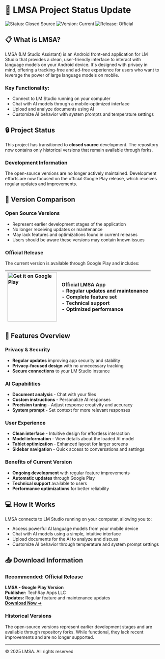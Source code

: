 # 📱 LMSA Project Status Update

![Status: Closed Source](https://img.shields.io/badge/Status-Closed%20Source-red)
![Version: Current](https://img.shields.io/badge/Version-Current-green)
![Release: Official](https://img.shields.io/badge/Release-Official%20Only-blue)

## 📋 What is LMSA?

LMSA (LM Studio Assistant) is an Android front-end application for LM Studio that provides a clean, user-friendly interface to interact with language models on your Android device. It's designed with privacy in mind, offering a tracking-free and ad-free experience for users who want to leverage the power of large language models on mobile.

### Key Functionality:
- Connect to LM Studio running on your computer
- Chat with AI models through a mobile-optimized interface
- Upload and analyze documents using AI
- Customize AI behavior with system prompts and temperature settings

## 🔒 Project Status

This project has transitioned to **closed source** development. The repository now contains only historical versions that remain available through forks.

### Development Information

The open-source versions are no longer actively maintained. Development efforts are now focused on the official Google Play release, which receives regular updates and improvements.

## 📱 Version Comparison

### Open Source Versions
- Represent earlier development stages of the application
- No longer receiving updates or maintenance
- May lack features and optimizations found in current releases
- Users should be aware these versions may contain known issues

### Official Release

The current version is available through Google Play and includes:

| <a href="https://play.google.com/store/apps/details?id=com.lmsa.app"><img src="https://i.ibb.co/qH7rhGz/google-play-icon-transparent-5.png" alt="Get it on Google Play" width="160"></a> | **Official LMSA App**<br>-  Regular updates and maintenance<br>-  Complete feature set<br>-  Technical support<br>-  Optimized performance |
|:---|:---|

## 🌟 Features Overview

### Privacy & Security
- **Regular updates** improving app security and stability
- **Privacy-focused design** with no unnecessary tracking
- **Secure connections** to your LM Studio instance

### AI Capabilities
- **Document analysis** - Chat with your files
- **Custom instructions** - Personalize AI responses
- **Precision tuning** - Adjust response creativity and accuracy  
- **System prompt** - Set context for more relevant responses

### User Experience
- **Clean interface** - Intuitive design for effortless interaction
- **Model information** - View details about the loaded AI model
- **Tablet optimization** - Enhanced layout for larger screens
- **Sidebar navigation** - Quick access to conversations and settings

### Benefits of Current Version
- **Ongoing development** with regular feature improvements
- **Automatic updates** through Google Play
- **Technical support** available to users
- **Performance optimizations** for better reliability

## 💻 How It Works

LMSA connects to LM Studio running on your computer, allowing you to:
- Access powerful AI language models from your mobile device
- Chat with AI models using a simple, intuitive interface
- Upload documents for the AI to analyze and discuss
- Customize AI behavior through temperature and system prompt settings

## 📥 Download Information

### Recommended: Official Release
**LMSA - Google Play Version**<br>
**Publisher:** TechRay Apps LLC<br>
**Updates:** Regular feature and maintenance updates<br>
[**Download Now →**](https://play.google.com/store/apps/details?id=com.lmsa.app)

### Historical Versions
The open-source versions represent earlier development stages and are available through repository forks. While functional, they lack recent improvements and are no longer supported.

---

© 2025 LMSA. All rights reserved

